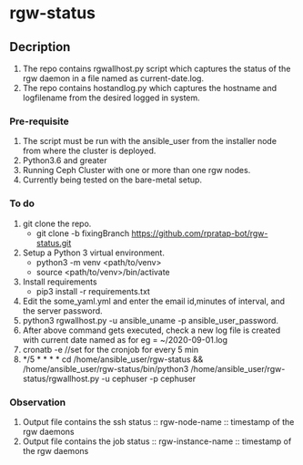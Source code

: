 # rgw-status

## Decription
1. The repo contains rgwallhost.py script which captures the status of the rgw daemon in a file named as current-date.log.
2. The repo contains hostandlog.py which captures the hostname and logfilename from the desired logged in system.

### Pre-requisite
1. The script must be run with the ansible_user from the installer node from where the cluster is deployed.
2. Python3.6 and greater
3. Running Ceph Cluster with one or more than one rgw nodes.
4. Currently being tested on the bare-metal setup.

### To do
1. git clone the repo.
    - git clone -b fixingBranch https://github.com/rpratap-bot/rgw-status.git
2. Setup a Python 3 virtual environment.
    - python3 -m venv <path/to/venv>
    - source <path/to/venv>/bin/activate
3. Install requirements 
    - pip3 install -r requirements.txt
4. Edit the some_yaml.yml and enter the email id,minutes of interval, and the server password.
5. python3 rgwallhost.py -u ansible_uname -p ansible_user_password.
6. After above command gets executed, check a new log file is created with current date named as for eg =  ~/2020-09-01.log
7. cronatb -e //set for the cronjob for every 5 min
8. */5 * * * * cd /home/ansible_user/rgw-status && /home/ansible_user/rgw-status/bin/python3 /home/ansible_user/rgw-status/rgwallhost.py -u cephuser -p cephuser

### Observation
1. Output file contains the ssh status :: rgw-node-name ::  timestamp of the rgw daemons
2. Output file contains the job status :: rgw-instance-name ::  timestamp of the rgw daemons


